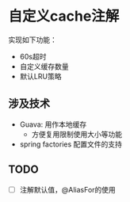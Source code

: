 # 自定义cache注解

实现如下功能：
- 60s超时
- 自定义缓存数量
- 默认LRU策略

## 涉及技术  
- Guava: 用作本地缓存
    - 方便复用限制使用大小等功能
- spring factories 配置文件的支持

## TODO  
- [ ] 注解默认值，@AliasFor的使用

